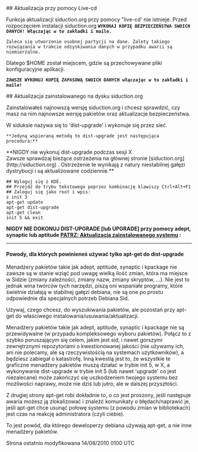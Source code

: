 <div id="main-page"></div>
<div class="divider" id="live-cd-upgrade"></div>
## Aktualizacja przy pomocy Live-cd

Funkcja aktualizacji siduction.org przy pomocy "live-cd' nie istnieje. Przed rozpoczęciem instalacji siduction.org **`WYKONAJ KOPIĘ BEZPIECZEŃSTWA SWOICH DANYCH! Włączając w to zakładki i maile.`** 

`Zaleca się utworzenie osobnej partycji na dane. Zalety takiego rozwiązania w trakcie odzyskiwania danych w przypadku awarii są niemierzalne.`

Dlatego $HOME został miejscem, gdzie są przechowywane pliki konfiguracyjne aplikacji.

**`ZAWSZE WYKONUJ KOPIĘ ZAPASOWĄ SWOICH DANYCH włączając w to zakładki i maile!`**

<div class="divider" id="hd-upgrade"></div>
## Aktualizacja zainstalowanego na dysku siduction.org

Zainstalowałeś najnowszą wersję siduction.org i chcesz sprawdzić, czy masz na nim najnowsze wersję pakietów oraz aktualizacje bezpieczeństwa.

W siduksie nazywa się to 'dist-upgrade' i wykonuje się przez sieć.

` **Jedyną wspieraną metodą to dist-upgrade jest następująca procedura:** `

<div class="box block">
**NIGDY nie wykonuj dist-upgrade podczas sesji X<div class="highlight-4"> Zawsze sprawdzaj bieżące ostrzeżenia na głównej stronie  [siduction.org](http://siduction.org) . Ostrzeżenie te wynikają z natury niestabilnej gałęzi dystrybucji i są aktualizowane codziennie.**

~~~  
## Wyloguj się z KDE.  
## Przejdź do trybu tekstowego poprzez kombinację klawiszy Ctrl+Alt+F1  
## Zaloguj się jako root i wpis:  
z init 3  
apt-get update  
apt-get dist-upgrade  
apt-get clean  
init 5 && exit  
~~~

**NIGDY NIE DOKONUJ DIST-UPGRADE [lub UPGRADE] przy pomocy adept, synaptic lub aptitude  [PATRZ: Aktualizacja zainstalowanego systemu](sys-admin-apt-pl.htm#apt-upgrade) :**


---

#### Powody, dla których powinieneś używać tylko apt-get do dist-upgrade

Menadżery pakietów takie jak adept, aptitude, synaptic i kpackage nie zawsze są w stanie wziąć pod uwagę wielką ilość zmian, która ma miejsce w Sidzie (zmiany zależności, zmiany nazw, zmiany skryptów, ...). Nie jest to jednak wina twórców tych narzędzi, piszą oni wspaniałe programy, które świetnie działają w stabilnej gałęzi debiana, nie są one po prostu odpowiednie dla specjalnych potrzeb Debiana Sid.

Używaj, czego chcesz, do wyszukiwania pakietów, ale pozostań przy apt-get do właściwego instalowania/usuwania/aktualizacji.

Menadżery pakietów takie jak adept, aptitude, synaptic i kpackage nie są przewidywalne (w przypadu kompleksowego wyboru pakietów). Połącz to z szybko poruszającym się celem, jakim jest sid, i nawet gorszymi zewnętrznymi repozytoriami o kwestionowanej jakości (nie używamy ich, ani nie polecamy, ale są rzeczywistością na systemach użytkowników), a będziesz zabiegał o katastrofę. Inną kwestią jest to, że wszystkie te graficzne menadżery pakietów muszą działać w trybie init 5, w X, a wykonywanie dist-upgrade w trybie init 5 (lub nawet 'upgrade' co jest niezalecane) może zakończyć się uszkodzeniem twojego systemu bez możliwości naprawy, może nie dziś lub jutro, ale w dalszej przyszłości.

Z drugiej strony apt-get robi dokładnie to, o co jest proszony, jeśli następuje awaria możesz ją zlokalizować i znaleźć komunikaty o błędach/naprawić je, jeśli apt-get chce usunąć połowę systemu (z powodu zmian w bibliotekach) jest czas na reakcję administratora (czyli ciebie).

To jest powód, dla którego deweloperzy debiana używają apt-get, a nie inne menadżery pakietów.

<div id="rev">Strona ostatnio modyfikowana 14/08/2010 0100 UTC</div>
